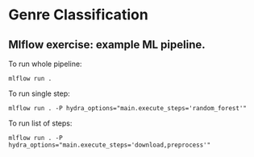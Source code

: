 # Genre Classification

## Mlflow exercise: example ML pipeline.

To run whole pipeline:

```shell
mlflow run .
```

To run single step:

```shell
mlflow run . -P hydra_options="main.execute_steps='random_forest'"
```

To run list of steps:

```shell
mlflow run . -P hydra_options="main.execute_steps='download,preprocess'"
```